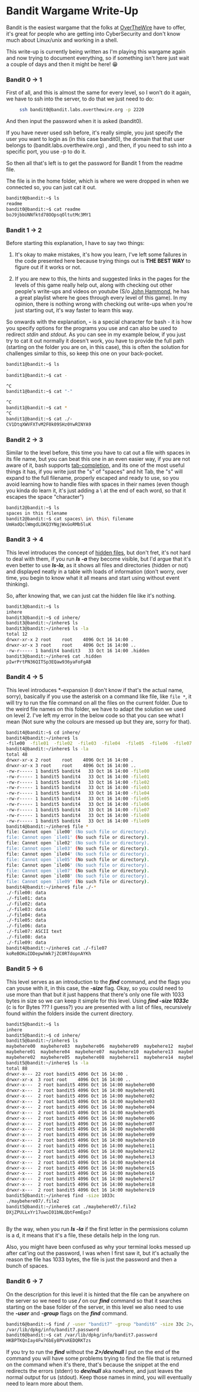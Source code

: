 # Bandit Wargame Write-Up

Bandit is the easiest wargame that the folks at [OverTheWire](http://overthewire.org) have to offer, it's great for people who are getting into CyberSecurity and don't know much about Linux/unix and working in a shell.

This write-up is currently being written as I'm playing this wargame again and now trying to document everything, so if something isn't here just wait a couple of days and then it might be here! 😁

### Bandit 0 -> 1 

First of all, and this is almost the same for every level, so I won't do it again, we have to ssh into the server, to do that we just need to do:
```bash 
     ssh bandit0@bandit.labs.overthewire.org -p 2220
 ```

And then input the password when it is asked (bandit0). 

If you have never used ssh before, it's really simple, you just specify the user you want to login as (in this case bandit0), the domain that that user belongs to (bandit.labs.overthewire.org) , and then, if you need to ssh into a specific port, you use -p to do it.

So then all that's left is to get the password for Bandit 1 from the readme file.

The file is in the home folder, which is where we were dropped in when we connected so, you can just cat it out.

```bash 
bandit0@bandit:~$ ls
readme
bandit0@bandit:~$ cat readme
boJ9jbbUNNfktd78OOpsqOltutMc3MY1
```

### Bandit 1 -> 2 

Before starting this explanation, I have to say two things:

1. It's okay to make mistakes, it's how you learn, I've left some failures in the code presented here because trying things out is **THE BEST WAY** to figure out if it works or not.

2. If you are new to this, the hints and suggested links in the pages for the levels of this game really help out, along with checking out other people's write-ups and videos on youtube (S/o [John Hammond](https://www.youtube.com/user/RootOfTheNull/featured), he has a great playlist where he goes through every level of this game). In my opinion, there is nothing wrong with checking out write-ups when you're just starting out, it's way faster to learn this way.

So onwards with the explanation, **-** is a special character for bash - it is how you specify options for the programs you use and can also be used to redirect *stdin* and *stdout*. As you can see in my example below, if you just try to cat it out normally it doesn't work, you have to provide the full path (starting on the folder you are on, in this case), this is often the solution for challenges similar to this, so keep this one on your back-pocket.

```bash
bandit1@bandit:~$ ls
-
bandit1@bandit:~$ cat -

^C
bandit1@bandit:~$ cat "-"

^C
bandit1@bandit:~$ cat *
^C
bandit1@bandit:~$ cat ./-
CV1DtqXWVFXTvM2F0k09SHz0YwRINYA9
```

### Bandit 2 -> 3 

Similar to the level before, this time you have to cat out a file with spaces in its file name, but you can beat this one in an even easier way, if you are not aware of it, bash supports [tab-completion](https://en.wikipedia.org/wiki/Command-line_completion), and its one of the most useful things it has, if you write just the "s" of "spaces" and hit Tab, the "s" will expand to the full filename, properly escaped and ready to use, so you avoid learning how to handle files with spaces in their names (even though you kinda do learn it, it's just adding a \ at the end of each word, so that it escapes the space "character")  

```bash 
bandit2@bandit:~$ ls
spaces in this filename
bandit2@bandit:~$ cat spaces\ in\ this\ filename
UmHadQclWmgdLOKQ3YNgjWxGoRMb5luK
```

### Bandit 3 -> 4 

This level introduces the concept of [hidden files](https://en.wikipedia.org/wiki/Hidden_file_and_hidden_directory), but don't fret, it's not hard to deal with them, if you run ***ls -a*** they become visible, but I'd argue that it's even  better to use ***ls-la***, as it shows all files and directories (hidden or not) and displayed neatly in a table with loads of information (don't worry, over time, you begin to know what it all means and start using without event thinking).

So, after knowing that, we can just cat the hidden file like it's nothing.

```bash 
bandit3@bandit:~$ ls
inhere
bandit3@bandit:~$ cd inhere/
bandit3@bandit:~/inhere$ ls
bandit3@bandit:~/inhere$ ls -la
total 12
drwxr-xr-x 2 root    root    4096 Oct 16 14:00 .
drwxr-xr-x 3 root    root    4096 Oct 16 14:00 ..
-rw-r----- 1 bandit4 bandit3   33 Oct 16 14:00 .hidden
bandit3@bandit:~/inhere$ cat .hidden
pIwrPrtPN36QITSp3EQaw936yaFoFgAB
```

### Bandit 4 -> 5

This level introduces *-expansion (I don't know if that's the actual name, sorry), basically if you use the asterisk on a command like file, like ```file *```, it will try to run the file command on all the files on the current folder. Due to the weird file names on this folder, we have to adapt the solution we used on level 2. I've left my error in the below code so that you can see what I mean (Not sure why the colours are messed up but they are, sorry for that).

```bash 
bandit4@bandit:~$ cd inhere/
bandit4@bandit:~/inhere$ ls
-file00  -file01  -file02  -file03  -file04  -file05  -file06  -file07  -file08  -file09
bandit4@bandit:~/inhere$ ls -la
total 48
drwxr-xr-x 2 root    root    4096 Oct 16 14:00 .
drwxr-xr-x 3 root    root    4096 Oct 16 14:00 ..
-rw-r----- 1 bandit5 bandit4   33 Oct 16 14:00 -file00
-rw-r----- 1 bandit5 bandit4   33 Oct 16 14:00 -file01
-rw-r----- 1 bandit5 bandit4   33 Oct 16 14:00 -file02
-rw-r----- 1 bandit5 bandit4   33 Oct 16 14:00 -file03
-rw-r----- 1 bandit5 bandit4   33 Oct 16 14:00 -file04
-rw-r----- 1 bandit5 bandit4   33 Oct 16 14:00 -file05
-rw-r----- 1 bandit5 bandit4   33 Oct 16 14:00 -file06
-rw-r----- 1 bandit5 bandit4   33 Oct 16 14:00 -file07
-rw-r----- 1 bandit5 bandit4   33 Oct 16 14:00 -file08
-rw-r----- 1 bandit5 bandit4   33 Oct 16 14:00 -file09
bandit4@bandit:~/inhere$ file *
file: Cannot open `ile00' (No such file or directory).
file: Cannot open `ile01' (No such file or directory).
file: Cannot open `ile02' (No such file or directory).
file: Cannot open `ile03' (No such file or directory).
file: Cannot open `ile04' (No such file or directory).
file: Cannot open `ile05' (No such file or directory).
file: Cannot open `ile06' (No such file or directory).
file: Cannot open `ile07' (No such file or directory).
file: Cannot open `ile08' (No such file or directory).
file: Cannot open `ile09' (No such file or directory).
bandit4@bandit:~/inhere$ file ./-*
./-file00: data
./-file01: data
./-file02: data
./-file03: data
./-file04: data
./-file05: data
./-file06: data
./-file07: ASCII text
./-file08: data
./-file09: data
bandit4@bandit:~/inhere$ cat ./-file07
koReBOKuIDDepwhWk7jZC0RTdopnAYKh
```

### Bandit 5 -> 6

This level serves as an introduction to the ***find*** command, and the flags you can youse with it, in this case, the ***-size*** flag. Okay, so you could need to use more than that but it just happens that there's only one file with 1033 bytes in size so we can keep it simple for this level. Using ***find -size 1033c*** (c is for Bytes ??? I guess?) you are presented with a list of files, recursively found within the folders inside the current directory.   

```bash 
bandit5@bandit:~$ ls
inhere
bandit5@bandit:~$ cd inhere/
bandit5@bandit:~/inhere$ ls
maybehere00  maybehere03  maybehere06  maybehere09  maybehere12  maybehere15  maybehere18
maybehere01  maybehere04  maybehere07  maybehere10  maybehere13  maybehere16  maybehere19
maybehere02  maybehere05  maybehere08  maybehere11  maybehere14  maybehere17
bandit5@bandit:~/inhere$ ls -la
total 88
drwxr-x--- 22 root bandit5 4096 Oct 16 14:00 .
drwxr-xr-x  3 root root    4096 Oct 16 14:00 ..
drwxr-x---  2 root bandit5 4096 Oct 16 14:00 maybehere00
drwxr-x---  2 root bandit5 4096 Oct 16 14:00 maybehere01
drwxr-x---  2 root bandit5 4096 Oct 16 14:00 maybehere02
drwxr-x---  2 root bandit5 4096 Oct 16 14:00 maybehere03
drwxr-x---  2 root bandit5 4096 Oct 16 14:00 maybehere04
drwxr-x---  2 root bandit5 4096 Oct 16 14:00 maybehere05
drwxr-x---  2 root bandit5 4096 Oct 16 14:00 maybehere06
drwxr-x---  2 root bandit5 4096 Oct 16 14:00 maybehere07
drwxr-x---  2 root bandit5 4096 Oct 16 14:00 maybehere08
drwxr-x---  2 root bandit5 4096 Oct 16 14:00 maybehere09
drwxr-x---  2 root bandit5 4096 Oct 16 14:00 maybehere10
drwxr-x---  2 root bandit5 4096 Oct 16 14:00 maybehere11
drwxr-x---  2 root bandit5 4096 Oct 16 14:00 maybehere12
drwxr-x---  2 root bandit5 4096 Oct 16 14:00 maybehere13
drwxr-x---  2 root bandit5 4096 Oct 16 14:00 maybehere14
drwxr-x---  2 root bandit5 4096 Oct 16 14:00 maybehere15
drwxr-x---  2 root bandit5 4096 Oct 16 14:00 maybehere16
drwxr-x---  2 root bandit5 4096 Oct 16 14:00 maybehere17
drwxr-x---  2 root bandit5 4096 Oct 16 14:00 maybehere18
drwxr-x---  2 root bandit5 4096 Oct 16 14:00 maybehere19
bandit5@bandit:~/inhere$ find -size 1033c
./maybehere07/.file2
bandit5@bandit:~/inhere$ cat ./maybehere07/.file2
DXjZPULLxYr17uwoI01bNLQbtFemEgo7
                                                                                                                                                                                                                                                                                                                                                                                                                                                                                                                                                                                                                                                                                                                                                                                                                                                                                                                                                                                                                                    bandit5@bandit:~/inhere$
```

By the way, when you run ***ls -la*** if the first letter in the permissions column is a d, it means that it's a file, these details help in the long run.

Also, you might have been confused as why your terminal looks messed up after cat'ing out the password, I was when I first saw it, but it's actually the reason the file has 1033 bytes, the file is just the password and then a bunch of spaces.

### Bandit 6 -> 7

On the description for this level it is hinted that the file can be anywhere on the server so we need to use ***/*** on our ***find*** command so that it searches starting on the base folder of the server, in this level we also need to use the ***-user*** and ***-group*** flags on the ***find*** command.  

```bash
bandit6@bandit:~$ find / -user "bandit7" -group "bandit6" -size 33c 2>/dev/null
/var/lib/dpkg/info/bandit7.password
bandit6@bandit:~$ cat /var/lib/dpkg/info/bandit7.password
HKBPTKQnIay4Fw76bEy8PVxKEDQRKTzs
```

If you try to run the ***find*** without the ***2>/dev/null*** I put on the end of the command you will have some problems trying to find the file that is returned on the command when it's there, that's because the snippet at the end redirects the errors (stderr) to ***dev/null*** aka nowhere, and just leaves the normal output for us (stdout). Keep those names in mind, you will eventually need to learn more about them.